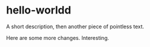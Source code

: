 # hello-worldd
A short description, then another piece of pointless text.

Here are some more changes. Interesting.
